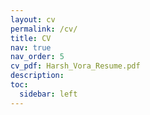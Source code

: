 ```yaml
---
layout: cv
permalink: /cv/
title: CV
nav: true
nav_order: 5
cv_pdf: Harsh_Vora_Resume.pdf
description:
toc:
  sidebar: left
---
```

